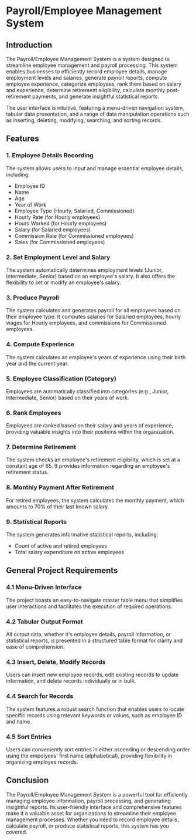 # Payroll/Employee Management System

## Introduction

The Payroll/Employee Management System is a system designed to streamline employee management and payroll processing. This system enables businesses to efficiently record employee details, manage employment levels and salaries, generate payroll reports, compute employee experience, categorize employees, rank them based on salary and experience, determine retirement eligibility, calculate monthly post-retirement payments, and generate insightful statistical reports. 

The user interface is intuitive, featuring a menu-driven navigation system, tabular data presentation, and a range of data manipulation operations such as inserting, deleting, modifying, searching, and sorting records.

## Features

### 1. Employee Details Recording

The system allows users to input and manage essential employee details, including:

- Employee ID
- Name
- Age
- Year of Work
- Employee Type (Hourly, Salaried, Commissioned)
- Hourly Rate (for Hourly employees)
- Hours Worked (for Hourly employees)
- Salary (for Salaried employees)
- Commission Rate (for Commissioned employees)
- Sales (for Commissioned employees)

### 2. Set Employment Level and Salary

The system automatically determines employment levels (Junior, Intermediate, Senior) based on an employee's salary. It also offers the flexibility to set or modify an employee's salary.

### 3. Produce Payroll

The system calculates and generates payroll for all employees based on their employee type. It computes salaries for Salaried employees, hourly wages for Hourly employees, and commissions for Commissioned employees.

### 4. Compute Experience

The system calculates an employee's years of experience using their birth year and the current year.

### 5. Employee Classification (Category)

Employees are automatically classified into categories (e.g., Junior, Intermediate, Senior) based on their years of work.

### 6. Rank Employees

Employees are ranked based on their salary and years of experience, providing valuable insights into their positions within the organization.

### 7. Determine Retirement

The system checks an employee's retirement eligibility, which is set at a constant age of 65. It provides information regarding an employee's retirement status.

### 8. Monthly Payment After Retirement

For retired employees, the system calculates the monthly payment, which amounts to 70% of their last known salary.

### 9. Statistical Reports

The system generates informative statistical reports, including:

- Count of active and retired employees
- Total salary expenditure on active employees

## General Project Requirements

### 4.1 Menu-Driven Interface

The project boasts an easy-to-navigate master table menu that simplifies user interactions and facilitates the execution of required operations.

### 4.2 Tabular Output Format

All output data, whether it's employee details, payroll information, or statistical reports, is presented in a structured table format for clarity and ease of comprehension.

### 4.3 Insert, Delete, Modify Records

Users can insert new employee records, edit existing records to update information, and delete records individually or in bulk.

### 4.4 Search for Records

The system features a robust search function that enables users to locate specific records using relevant keywords or values, such as employee ID and name.

### 4.5 Sort Entries

Users can conveniently sort entries in either ascending or descending order using the empolyees' first name (alphabetical), providing flexibility in organizing employee records.

## Conclusion
The Payroll/Employee Management System is a powerful tool for efficiently managing employee information, payroll processing, and generating insightful reports. Its user-friendly interface and comprehensive features make it a valuable asset for organizations to streamline their employee management processes. Whether you need to record employee details, calculate payroll, or produce statistical reports, this system has you covered.


